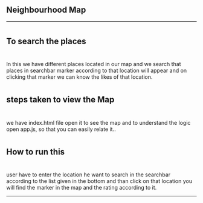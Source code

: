 ## Neighbourhood Map

___________________________________________________________
#
## To search the places
#

In this we have different places located in our map and we search that places in searchbar marker according to that location will appear and on clicking that marker we can know the likes of that location.

#
## steps taken to view the Map
#

we have index.html file open it to see the map and to understand the logic open app.js, so that you can easily relate it..

#
## How to run this
#

user have to enter the location he want to search in the searchbar according to the list given in the bottom and than click on that location you will find the marker in the map and the rating according to it.

______________________________________________________________________________________________________
